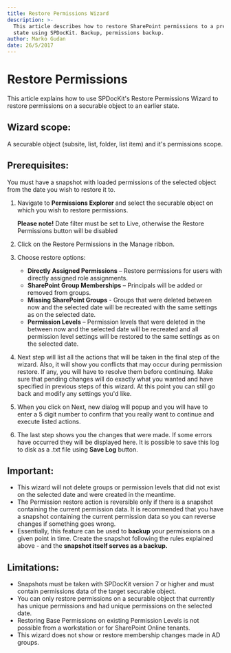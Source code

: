 ```yaml
---
title: Restore Permissions Wizard
description: >-
  This article describes how to restore SharePoint permissions to a previous
  state using SPDocKit. Backup, permissions backup.
author: Marko Gudan
date: 26/5/2017
---
```


# Restore Permissions

This article explains how to use SPDocKit's Restore Permissions Wizard to restore permissions on a securable object to an earlier state.

## Wizard scope:

A securable object \(subsite, list, folder, list item\) and it's permissions scope.

## Prerequisites:

You must have a snapshot with loaded permissions of the selected object from the date you wish to restore it to.

1. Navigate to **Permissions Explorer** and select the securable object on which you wish to restore permissions. 

   **Please note!** Date filter must be set to Live, otherwise the Restore Permissions button will be disabled

2. Click on the Restore Permissions in the Manage ribbon.
3. Choose restore options:
   * **Directly Assigned Permissions** – Restore permissions for users with directly assigned role assignments.
   * **SharePoint Group Memberships** – Principals will be added or removed from groups. 
   * **Missing SharePoint Groups** - Groups that were deleted between now and the selected date will be recreated with the same settings as on the selected date. 
   * **Permission Levels** – Permission levels that were deleted in the between now and the selected date will be recreated and all permission level settings will be restored to the same settings as on the selected date. 
4. Next step will list all the actions that will be taken in the final step of the wizard. Also, it will show you conflicts that may occur during permission restore. If any, you will have to resolve them before continuing. Make sure that pending changes will do exactly what you wanted and have specified in previous steps of this wizard. At this point you can still go back and modify any settings you'd like.
5. When you click on Next, new dialog will popup and you will have to enter a 5 digit number to confirm that you really want to continue and execute listed actions.   
6. The last step shows you the changes that were made. If some errors have occurred they will be displayed here. It is possible to save this log to disk as a .txt file using **Save Log** button.  

## Important:

* This wizard will not delete groups or permission levels that did not exist on the selected date and were created in the meantime. 
* The Permission restore action is reversible only if there is a snapshot containing the current permission data. It is recommended that you have a snapshot containing the current permission data so you can reverse changes if something goes wrong. 
* Essentially, this feature can be used to **backup** your permissions on a given point in time. Create the snapshot following the rules explained above - and the **snapshot itself serves as a backup.** 

## Limitations:

* Snapshots must be taken with SPDocKit version 7 or higher and must contain permissions data of the target securable object.
* You can only restore permissions on a securable object that currently has unique permissions and had unique permissions on the selected date. 
* Restoring Base Permissions on existing Permission Levels is not possible from a workstation or for SharePoint Online tenants.  
* This wizard does not show or restore membership changes made in AD groups. 

